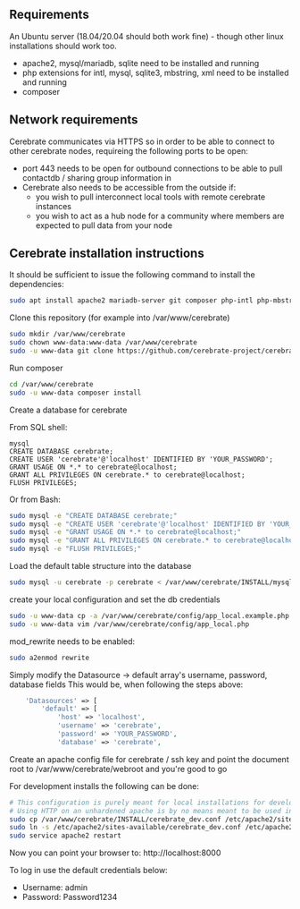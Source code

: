 ## Requirements

An Ubuntu server (18.04/20.04 should both work fine) - though other linux installations should work too.
- apache2, mysql/mariadb, sqlite need to be installed and running
- php extensions for intl, mysql, sqlite3, mbstring, xml need to be installed and running
- composer

## Network requirements

Cerebrate communicates via HTTPS so in order to be able to connect to other cerebrate nodes, requireing the following ports to be open:
- port 443 needs to be open for outbound connections to be able to pull contactdb / sharing group information in
- Cerebrate also needs to be accessible from the outside if:
    - you wish to pull interconnect local tools with remote cerebrate instances
    - you wish to act as a hub node for a community where members are expected to pull data from your node


## Cerebrate installation instructions

It should be sufficient to issue the following command to install the dependencies:
```bash
sudo apt install apache2 mariadb-server git composer php-intl php-mbstring php-dom php-xml unzip php-ldap php-sqlite3 sqlite libapache2-mod-php php-mysql
```

Clone this repository (for example into /var/www/cerebrate)

```bash
sudo mkdir /var/www/cerebrate
sudo chown www-data:www-data /var/www/cerebrate
sudo -u www-data git clone https://github.com/cerebrate-project/cerebrate.git /var/www/cerebrate
```

Run composer

```bash
cd /var/www/cerebrate
sudo -u www-data composer install
```

Create a database for cerebrate

From SQL shell:
```mysql
mysql
CREATE DATABASE cerebrate;
CREATE USER 'cerebrate'@'localhost' IDENTIFIED BY 'YOUR_PASSWORD';
GRANT USAGE ON *.* to cerebrate@localhost;
GRANT ALL PRIVILEGES ON cerebrate.* to cerebrate@localhost;
FLUSH PRIVILEGES;
```

Or from Bash:
```bash
sudo mysql -e "CREATE DATABASE cerebrate;"
sudo mysql -e "CREATE USER 'cerebrate'@'localhost' IDENTIFIED BY 'YOUR_PASSWORD';"
sudo mysql -e "GRANT USAGE ON *.* to cerebrate@localhost;"
sudo mysql -e "GRANT ALL PRIVILEGES ON cerebrate.* to cerebrate@localhost;"
sudo mysql -e "FLUSH PRIVILEGES;"
```

Load the default table structure into the database

```bash
sudo mysql -u cerebrate -p cerebrate < /var/www/cerebrate/INSTALL/mysql.sql
```

create your local configuration and set the db credentials

```bash
sudo -u www-data cp -a /var/www/cerebrate/config/app_local.example.php /var/www/cerebrate/config/app_local.php
sudo -u www-data vim /var/www/cerebrate/config/app_local.php
```

mod_rewrite needs to be enabled:

```bash
sudo a2enmod rewrite
```

Simply modify the Datasource -> default array's username, password, database fields
This would be, when following the steps above:

```php
    'Datasources' => [
        'default' => [
            'host' => 'localhost',
            'username' => 'cerebrate',
            'password' => 'YOUR_PASSWORD',
            'database' => 'cerebrate',
```
Create an apache config file for cerebrate / ssh key and point the document root to /var/www/cerebrate/webroot and you're good to go

For development installs the following can be done:

```bash
# This configuration is purely meant for local installations for development / testing
# Using HTTP on an unhardened apache is by no means meant to be used in any production environment
sudo cp /var/www/cerebrate/INSTALL/cerebrate_dev.conf /etc/apache2/sites-available/
sudo ln -s /etc/apache2/sites-available/cerebrate_dev.conf /etc/apache2/sites-enabled/
sudo service apache2 restart
```

Now you can point your browser to: http://localhost:8000

To log in use the default credentials below:

- Username: admin
- Password: Password1234

